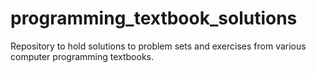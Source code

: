 programming_textbook_solutions
==============================

Repository to hold solutions to problem sets and exercises from various computer programming textbooks.
